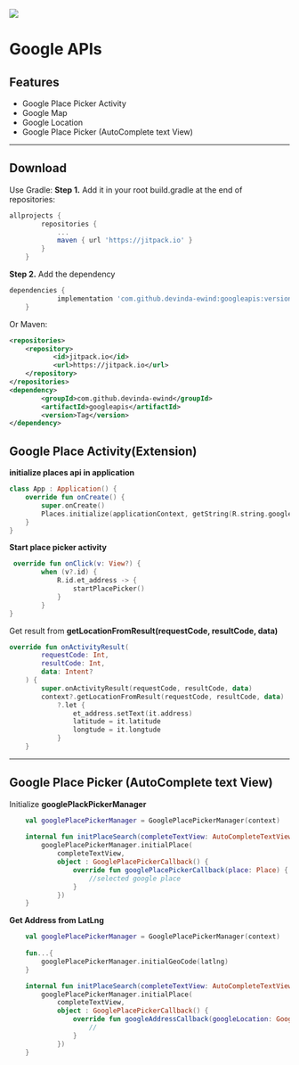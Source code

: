 [![](https://jitpack.io/v/devinda-ewind/googleapis.svg)](https://jitpack.io/#devinda-ewind/googleapis)

# Google APIs

Features
------
  - Google Place Picker Activity
  - Google Map
  - Google Location
  - Google Place Picker (AutoComplete text View)
-------
Download
-------
Use Gradle:
**Step 1.**  Add it in your root build.gradle at the end of repositories:
```gradle
allprojects {
		repositories {
			...
			maven { url 'https://jitpack.io' }
		}
	}
```
**Step 2.** Add the dependency
```gradle
dependencies {
	        implementation 'com.github.devinda-ewind:googleapis:version'
	}
```

Or Maven:

```xml
<repositories>
	<repository>
		   <id>jitpack.io</id>
		   <url>https://jitpack.io</url>
	</repository>
</repositories>
<dependency>
	    <groupId>com.github.devinda-ewind</groupId>
	    <artifactId>googleapis</artifactId>
	    <version>Tag</version>
</dependency>
```

Google Place Activity(Extension)
-------
**initialize places api in application**
```kotlin
class App : Application() {
    override fun onCreate() {
        super.onCreate()
        Places.initialize(applicationContext, getString(R.string.google_map_key))
    }
}
```
**Start place picker activity**
```kotlin
 override fun onClick(v: View?) {
        when (v?.id) {
            R.id.et_address -> {
                startPlacePicker()
            }
        }
} 
```

Get result from  **getLocationFromResult(requestCode, resultCode, data)**
```kotlin
override fun onActivityResult(
        requestCode: Int,
        resultCode: Int,
        data: Intent?
    ) {
        super.onActivityResult(requestCode, resultCode, data)
        context?.getLocationFromResult(requestCode, resultCode, data)
            ?.let {
                et_address.setText(it.address)
                latitude = it.latitude
                longtude = it.longtude
            }
    }
```
------
Google Place Picker (AutoComplete text View)
---------
Initialize **googlePlackPickerManager**
```kotlin
    val googlePlacePickerManager = GooglePlacePickerManager(context)
    
    internal fun initPlaceSearch(completeTextView: AutoCompleteTextView) {
        googlePlacePickerManager.initialPlace(
            completeTextView,
            object : GooglePlacePickerCallback() {
                override fun googlePlacePickerCallback(place: Place) {
                    //selected google place
                }
            })
    }
```
**Get Address from LatLng**

```kotlin
    val googlePlacePickerManager = GooglePlacePickerManager(context)
    
    fun...{
        googlePlacePickerManager.initialGeoCode(latlng)
    }

    internal fun initPlaceSearch(completeTextView: AutoCompleteTextView) {
        googlePlacePickerManager.initialPlace(
            completeTextView,
            object : GooglePlacePickerCallback() {
                override fun googleAddressCallback(googleLocation: GoogleLocation) {
                    //
                }
            })
    }
```

